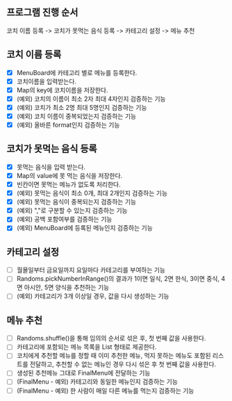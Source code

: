 ## 프로그램 진행 순서
코치 이름 등록 -> 코치가 못먹는 음식 등록 -> 카테고리 설정 -> 메뉴 추천

## 코치 이름 등록
-[x] MenuBoard에 카테고리 별로 메뉴를 등록한다.
-[x] 코치이름을 입력받는다.
-[x] Map의 key에 코치이름을 저장한다.
-[x] (예외) 코치의 이름이 최소 2자 최대 4자인지 검증하는 기능
-[x] (예외) 코치가 최소 2명 최대 5명인지 검증하는 기능
-[x] (예외) 코치 이름이 중복되었는지 검증하는 기능
-[x] (예외) 올바른 format인지 검증하는 기능 

## 코치가 못먹는 음식 등록
-[x] 못먹는 음식을 입력 받는다.
-[x] Map의 value에 못 먹는 음식을 저장한다.
-[x] 빈칸이면 못먹는 메뉴가 없도록 처리한다.
-[x] (예외) 못먹는 음식이 최소 0개, 최대 2개인지 검증하는 기능
-[x] (예외) 못먹는 음식이 중복되는지 검증하는 기능
-[x] (예외) ","로 구분할 수 있는지 검증하는 기능
-[x] (예외) 공백 포함여부를 검증하는 기능
-[x] (예외) MenuBoard에 등록된 메뉴인지 검증하는 기능

## 카테고리 설정
-[ ] 월욜일부터 금요일까지 요일마다 카테고리를 부여하는 기능
-[ ] Randoms.pickNumberInRange()의 결과가 1이면 일식, 
2면 한식, 3이면 중식, 4면 아시안, 5면 양식을 추천하는 기능
-[ ] (예외) 카테고리가 3개 이상일 경우, 값을 다시 생성하는 기능

## 메뉴 추천
-[ ] Randoms.shuffle()을 통해 임의의 순서로 섞은 후, 첫 번째 값을 사용한다. <br>
-[ ] 카테고리에 포함되는 메뉴 목록을 List<String> 형태로 제공한다. 
-[ ] 코치에게 추천할 메뉴를 정할 때 이미 추천한 메뉴, 먹지 못하는 메뉴도 포함된 리스트를 전달하고,
 추천할 수 없는 메뉴인 경우 다시 섞은 후 첫 번째 값을 사용한다.
-[ ] 생성된 추천메뉴 그대로 FinalMenu에 전달하는 기능
-[ ] (FinalMenu - 예외) 카테고리와 동일한 메뉴인지 검증하는 기능
-[ ] (FinalMenu - 예외) 한 사람이 매일 다른 메뉴를 먹는지 검증하는 기능
